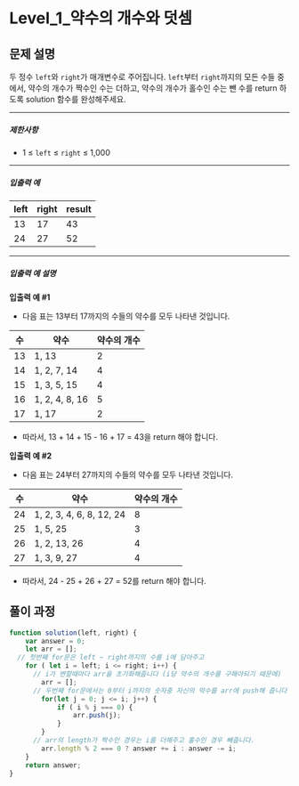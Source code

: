 # Level_1_약수의 개수와 덧셈

## 문제 설명

두 정수 `left`와 `right`가 매개변수로 주어집니다. `left`부터 `right`까지의 모든 수들 중에서, 약수의 개수가 짝수인 수는 더하고, 약수의 개수가 홀수인 수는 뺀 수를 return 하도록 solution 함수를 완성해주세요.

------

##### 제한사항

- 1 ≤ `left` ≤ `right` ≤ 1,000

------

##### 입출력 예

| left | right | result |
| ---- | ----- | ------ |
| 13   | 17    | 43     |
| 24   | 27    | 52     |

------

##### 입출력 예 설명

**입출력 예 #1**

- 다음 표는 13부터 17까지의 수들의 약수를 모두 나타낸 것입니다.

| 수   | 약수           | 약수의 개수 |
| ---- | -------------- | ----------- |
| 13   | 1, 13          | 2           |
| 14   | 1, 2, 7, 14    | 4           |
| 15   | 1, 3, 5, 15    | 4           |
| 16   | 1, 2, 4, 8, 16 | 5           |
| 17   | 1, 17          | 2           |

- 따라서, 13 + 14 + 15 - 16 + 17 = 43을 return 해야 합니다.

**입출력 예 #2**

- 다음 표는 24부터 27까지의 수들의 약수를 모두 나타낸 것입니다.

| 수   | 약수                     | 약수의 개수 |
| ---- | ------------------------ | ----------- |
| 24   | 1, 2, 3, 4, 6, 8, 12, 24 | 8           |
| 25   | 1, 5, 25                 | 3           |
| 26   | 1, 2, 13, 26             | 4           |
| 27   | 1, 3, 9, 27              | 4           |

- 따라서, 24 - 25 + 26 + 27 = 52를 return 해야 합니다.

## 풀이 과정

```javascript
function solution(left, right) {
    var answer = 0;
    let arr = [];
  // 첫번째 for문은 left ~ right까지의 수를 i에 담아주고
    for ( let i = left; i <= right; i++) {
      // i가 변할때마다 arr을 초기화해줍니다 (i당 약수의 개수를 구해야되기 때문에)
        arr = [];
      // 두번째 for문에서는 0부터 i까지의 숫자중 자신의 약수를 arr에 push해 줍니다
        for(let j = 0; j <= i; j++) {
            if ( i % j === 0) {
                arr.push(j);
            }
        }
      // arr의 length가 짝수인 경우는 i를 더해주고 홀수인 경우 빼줍니다.
        arr.length % 2 === 0 ? answer += i : answer -= i;
    }
    return answer;
}
```

